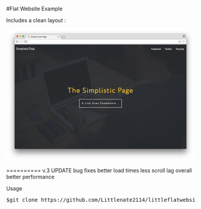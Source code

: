 #Flat Website Example

Includes a clean layout :

![Screenshot](https://github.com/Littlenate2114/littleflatwebsitetemplate/blob/master/screenshot.jpg)

==========
v.3 UPDATE
bug fixes
better load times
less scroll lag
overall better performance

Usage
<pre>
$git clone https://github.com/Littlenate2114/littleflatwebsitetemplate.git
<pre>
